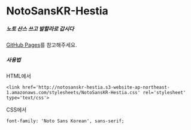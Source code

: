 # NotoSansKR-Hestia

##### 노토 산스 쓰고 발할라로 갑시다

[GitHub Pages][1]를 참고해주세요.

##### 사용법

HTML에서

	<link href='http://notosanskr-hestia.s3-website-ap-northeast-1.amazonaws.com/stylesheets/NotoSansKR-Hestia.css' rel='stylesheet' type='text/css'>

CSS에서

	font-family: 'Noto Sans Korean', sans-serif;

[1]: http://theeluwin.github.io/NotoSansKR-Hestia
